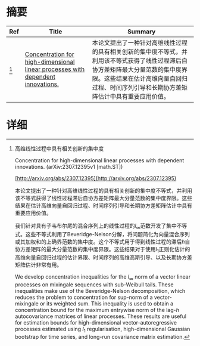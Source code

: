 # 摘要

| Ref | Title | Summary |
| --- | --- | --- |
| [^1] | [Concentration for high-dimensional linear processes with dependent innovations.](http://arxiv.org/abs/2307.12395) | 本论文提出了一种针对高维线性过程的具有相关创新的集中度不等式，并利用该不等式获得了线性过程滞后自协方差矩阵最大分量范数的集中度界限。这些结果在估计高维向量自回归过程、时间序列引导和长期协方差矩阵估计中具有重要应用价值。 |

# 详细

[^1]: 高维线性过程中具有相关创新的集中度

    Concentration for high-dimensional linear processes with dependent innovations. (arXiv:2307.12395v1 [math.ST])

    [http://arxiv.org/abs/2307.12395](http://arxiv.org/abs/2307.12395)

    本论文提出了一种针对高维线性过程的具有相关创新的集中度不等式，并利用该不等式获得了线性过程滞后自协方差矩阵最大分量范数的集中度界限。这些结果在估计高维向量自回归过程、时间序列引导和长期协方差矩阵估计中具有重要应用价值。

    

    我们针对具有子韦布尔尾的混合序列上的线性过程的$l_\infty$范数开发了集中不等式。这些不等式利用了Beveridge-Nelson分解，将问题简化为向量混合序列或其加权和的上确界范数的集中度。这个不等式用于得到线性过程的滞后$h$自协方差矩阵的最大分量范数的集中度界限。这些结果对于使用$l_1$正则化估计的高维向量自回归过程的估计界限、时间序列的高维高斯引导、以及长期协方差矩阵估计非常有用。

    We develop concentration inequalities for the $l_\infty$ norm of a vector linear processes on mixingale sequences with sub-Weibull tails. These inequalities make use of the Beveridge-Nelson decomposition, which reduces the problem to concentration for sup-norm of a vector-mixingale or its weighted sum. This inequality is used to obtain a concentration bound for the maximum entrywise norm of the lag-$h$ autocovariance matrices of linear processes. These results are useful for estimation bounds for high-dimensional vector-autoregressive processes estimated using $l_1$ regularisation, high-dimensional Gaussian bootstrap for time series, and long-run covariance matrix estimation.
    

